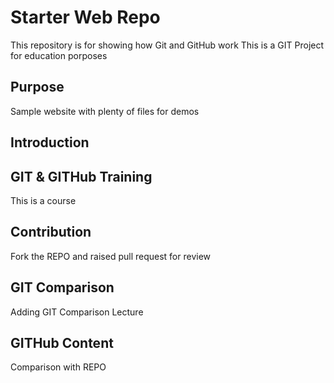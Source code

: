 # Starter Web Repo

This repository is for showing how Git and GitHub work
This is a GIT Project for education porposes

## Purpose

Sample website with plenty of files for demos

## Introduction


## GIT & GITHub Training
This is a course

## Contribution
Fork the REPO and raised pull request for review

## GIT Comparison
Adding GIT Comparison Lecture

## GITHub Content
Comparison with REPO
